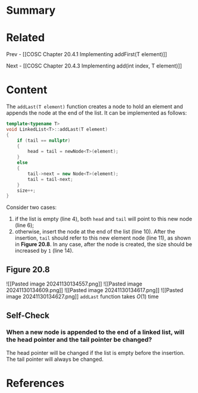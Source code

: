 # Summary

# Related
Prev - [[COSC Chapter 20.4.1 Implementing addFirst(T element)]]

Next - [[COSC Chapter 20.4.3 Implementing add(int index, T element)]]
# Content
The `addLast(T element)` function creates a node to hold an element and appends the node at the end of the list. It can be implemented as follows:
```cpp
template<typename T>
void LinkedList<T>::addLast(T element)
{
	if (tail == nullptr)
	{
		head = tail = newNode<T>(element);
	}
	else
	{
		tail->next = new Node<T>(element);
		tail = tail-next;
	}
	size++;
}
```

Consider two cases:
1. if the list is empty (line 4), both `head` and `tail` will point to this new node (line 6);
2. otherwise, insert the node at the end of the list (line 10). After the insertion, `tail` should refer to this new element node (line 11), as shown in **Figure 20.8**. In any case, after the node is created, the size should be increased by `1` (line 14).

## Figure 20.8
![[Pasted image 20241130134557.png]]
![[Pasted image 20241130134609.png]]
![[Pasted image 20241130134617.png]]
![[Pasted image 20241130134627.png]]
`addLast` function takes $O(1)$ time

## Self-Check
### When a new node is appended to the end of a linked list, will the head pointer and the tail pointer be changed?
The head pointer will be changed if the list is empty before the insertion. The tail pointer will always be changed.
# References